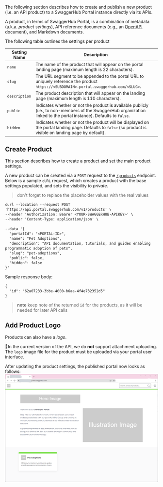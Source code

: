  The following section describes how to create and publish a new product (i.e. an API product) to a SwaggerHub Portal instance directly via its APIs.

A product, in terms of SwaggerHub Portal, is a combination of metadata (a.k.a. *product settings*), API reference documents (e.g., an [OpenAPI](https://swagger.io/resources/open-api/) document), and Markdown documents.

The following table outlines the settings per product

| Setting Name | Description |
| ------------ | ----------- |
| `name` | The name of the product that will appear on the portal landing page (maximum length is 22 characters). |
| `slug` | The URL segment to be appended to the portal URL to uniquely reference the product `https://<SUBDOMAIN>.portal.swaggerhub.com/<SLUG>`. |
| `description` | The product description that will appear on the landing page (maximum length is 110 characters). |
| `public` | Indicates whether or not the product is available publicly (i.e., to non-members of the SwaggerHub organization linked to the portal instance). Defaults to `false`. |
| `hidden` | Indicates whether or not the product will be displayed on the portal landing page. Defaults to `false` (so product is visible on landing page by default). |

## Create Product

This section describes how to create a product and set the main product settings.

A new product can be created via a `POST` request to the [`/products`](https://frankkilcommins.portal.swaggerhub.com/swaggerhub-portal/default/swaggerhub-portal-api#/Products/createProduct) endpoint. Below is a sample `cURL` request, which creates a product with the base settings populated, and sets the visibility to *private*.

> don't forget to replace the placeholder values with the real values

```
curl --location --request POST 'https://api.portal.swaggerhub.com/v1/products' \
--header 'Authorization: Bearer <YOUR-SWAGGERHUB-APIKEY>' \
--header 'Content-Type: application/json' \

--data '{
  "portalId": "<PORTAL-ID>",
  "name": "Pet Adoptions",
  "description": "API documentation, tutorials, and guides enabling programmatic adoption of pets",
  "slug": "pet-adoptions",
  "public": false,
  "hidden": false
}'
```

Sample response body:

```
{
  "id": "62a07233-3bbe-4008-b6aa-4f4e732352d5"
}
```

> **note** keep note of the returned `id` for the products, as it will be needed for later API calls

## Add Product Logo

Products can also have a *logo*. 

 🚧In the current version of the API, we do **not** support attachment uploading. The `logo` image file for the product must be uploaded via your portal user interface. 


After updating the product settings, the published portal now looks as follows:
![Sample-Portal-Landing-With-Product2.png](./images/embedded/Sample-Portal-Landing-With-Product2.png)
